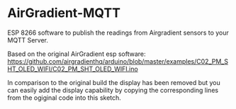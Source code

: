 # AirGradient-MQTT
ESP 8266 software to publish the readings from Airgradient sensors to your MQTT Server.

Based on the original AirGradient esp software: https://github.com/airgradienthq/arduino/blob/master/examples/C02_PM_SHT_OLED_WIFI/C02_PM_SHT_OLED_WIFI.ino

In comparison to the original build the display has been removed but you can easily add the display capability by copying the corresponding lines from the ogiginal code into this sketch.
